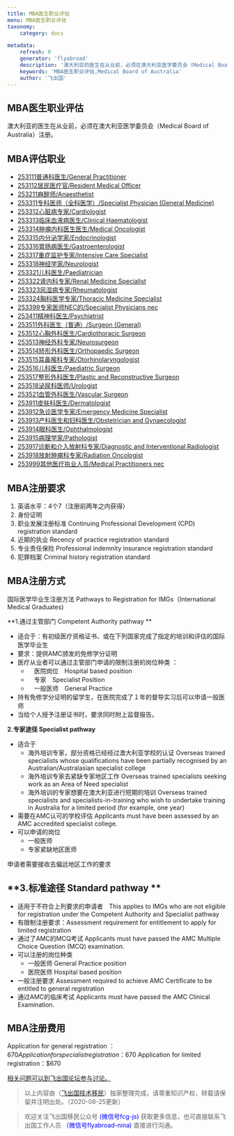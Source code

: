 ```yaml
---
title: MBA医生职业评估
menu: MBA医生职业评估
taxonomy:
    category: docs

metadata:
    refresh: 0
    generator: 'flyabroad'
    description: '澳大利亚的医生在从业前，必须在澳大利亚医学委员会（Medical Board of Australia）注册。'
    keywords: 'MBA医生职业评估,Medical Board of Australia'
    author: '飞出国'
---
```


## MBA医生职业评估 ##

澳大利亚的医生在从业前，必须在澳大利亚医学委员会（Medical Board of Australia）注册。

## MBA评估职业 ##

- [253111普通科医生/General Practitioner](http://anzsco.cgvisa.com/253111)
- [253112居民医疗官/Resident Medical Officer](http://anzsco.cgvisa.com/253112)
- [253211麻醉师/Anaesthetist](http://anzsco.cgvisa.com/253211)
- [253311专科医师（全科医学）/Specialist Physician (General Medicine)](http://anzsco.cgvisa.com/253311)
- [253312心脏病专家/Cardiologist](http://anzsco.cgvisa.com/253312)
- [253313临床血液病医生/Clinical Haematologist](http://anzsco.cgvisa.com/253313)
- [253314肿瘤内科医生医生/Medical Oncologist](http://anzsco.cgvisa.com/253314)
- [253315内分泌学家/Endocrinologist](http://anzsco.cgvisa.com/253315)
- [253316胃肠病医生/Gastroenterologist](http://anzsco.cgvisa.com/253316)
- [253317重症监护专家/Intensive Care Specialist](http://anzsco.cgvisa.com/253317)
- [253318神经学家/Neurologist](http://anzsco.cgvisa.com/253318)
- [253321儿科医生/Paediatrician](http://anzsco.cgvisa.com/253321)
- [253322肾内科专家/Renal Medicine Specialist](http://anzsco.cgvisa.com/253322)
- [253323风湿病专家/Rheumatologist](http://anzsco.cgvisa.com/253323)
- [253324胸科医学专家/Thoracic Medicine Specialist](http://anzsco.cgvisa.com/253324)
- [253399专家医师NEC的/Specialist Physicians nec](http://anzsco.cgvisa.com/253399)
- [253411精神科医生/Psychiatrist](http://anzsco.cgvisa.com/253411)
- [253511外科医生（普通）/Surgeon (General)](http://anzsco.cgvisa.com/253511)
- [253512心胸外科医生/Cardiothoracic Surgeon](http://anzsco.cgvisa.com/253512)
- [253513神经外科专家/Neurosurgeon](http://anzsco.cgvisa.com/253513)
- [253514矫形外科医生/Orthopaedic Surgeon](http://anzsco.cgvisa.com/253514)
- [253515耳鼻喉科专家/Otorhinolaryngologist](http://anzsco.cgvisa.com/253515)
- [253516儿科医生/Paediatric Surgeon](http://anzsco.cgvisa.com/253516)
- [253517整形外科医生/Plastic and Reconstructive Surgeon](http://anzsco.cgvisa.com/253517)
- [253518泌尿科医师/Urologist](http://anzsco.cgvisa.com/253518)
- [253521血管外科医生/Vascular Surgeon](http://anzsco.cgvisa.com/253521)
- [253911皮肤科医生/Dermatologist](http://anzsco.cgvisa.com/253911)
- [253912急诊医学专家/Emergency Medicine Specialist](http://anzsco.cgvisa.com/253912)
- [253913产科医生和妇科医生/Obstetrician and Gynaecologist](http://anzsco.cgvisa.com/253913)
- [253914眼科医生/Ophthalmologist](http://anzsco.cgvisa.com/253914)
- [253915病理学家/Pathologist](http://anzsco.cgvisa.com/253915)
- [253917诊断和介入放射科专家/Diagnostic and Interventional Radiologist](http://anzsco.cgvisa.com/253917)
- [253918放射肿瘤科专家/Radiation Oncologist](http://anzsco.cgvisa.com/253918)
- [253999其他医疗执业人员/Medical Practitioners nec](http://anzsco.cgvisa.com/253999)


## MBA注册要求 ##

1. 英语水平：4个7（注册前两年之内获得）
2. 身份证明 
3. 职业发展注册标准 Continuing Professional Development (CPD) registration standard
4. 近期的执业 Recency of practice registration standard
5. 专业责任保险 Professional indemnity insurance registration standard
6. 犯罪档案 Criminal history registration standard

## MBA注册方式 ##

国际医学毕业生注册方法 Pathways to Registration for IMGs（International Medical Graduates)

**1.通过主管部门 Competent Authority pathway **

- 适合于：有初级医疗资格证书、或在下列国家完成了指定的培训和评估的国际医学毕业生 
- 要求：提供AMC颁发的免修学分证明 
- 医疗从业者可以通过主管部门申请的限制注册的岗位种类 ：
	- 　医院岗位　Hospital based position 
	- 　专家　Specialist Position 
	- 　一般医师　General Practice 
- 持有免修学分证明的留学生，在医院完成了１年的督导实习后可以申请一般医师　
- 当给个人授予注册证书时，要求同时附上监督报告。

**2.专家途径 Specialist pathway** 

- 适合于
	- 海外培训专家，部分资格已经经过澳大利亚学校的认证 Overseas trained specialists whose qualifications have been partially recognised by an Australian/Australasian specialist college
	- 海外培训专家去紧缺专家地区工作 Overseas trained specialists seeking work as an Area of Need specialist
	- 海外培训的专家想要在澳大利亚进行短期的培训 Overseas trained specialists and specialists-in-training who wish to undertake training in Australia for a limited period (for example, one year)
- 需要在AMC认可的学校评估 Applicants must have been assessed by an AMC accredited specialist college.
- 可以申请的岗位 
	- 一般医师 
	- 专家紧缺地区医师　

申请者需要接收去偏远地区工作的要求 

**3.标准途径 Standard pathway **
- 
- 适用于不符合上列要求的申请者　This applies to IMGs who are not eligible for registration under the Competent Authority and Specialist pathway
- 有限制注册要求：Assessment requirement for entitlement to apply for limited registration
- 通过了AMC的MCQ考试 Applicants must have passed the AMC Multiple Choice Question (MCQ) examination.
- 可以注册的岗位种类
	-  一般医师 General Practice position
	-  医院医师 Hospital based position 
- 一般注册要求 Assessment required to achieve AMC Certificate to be entitled to general registration
- 通过AMC的临床考试 Applicants must have passed the AMC Clinical Examination.


## MBA注册费用 ##

Application for general registration ：$670
Application for specialist registration：$670
Application for limited registration：$670


[相关问题可以到飞出国论坛参与讨论。](http://bbs.fcgvisa.com/c/ass?target=_blank)

> 以上内容由（[飞出国技术移民](http://js.flyabroad.com.hk)）独家整理完成，请尊重知识产权，转载请保留并注明出处。（2020-08-25更新）

> 欢迎关注飞出国移民公众号 <font color=Blue>(微信号fcg-js)</font> 获取更多信息，也可直接联系飞出国工作人员 <font color=Blue>（微信号flyabroad-nina)</font> 直接进行沟通。